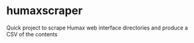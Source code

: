 # humaxscraper
Quick project to scrape Humax web interface directories and produce a CSV of the contents
